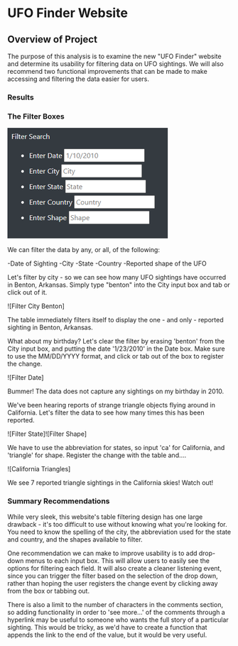 # UFO Finder Website

## Overview of Project

The purpose of this analysis is to examine the new "UFO Finder" website and determine its usability for filtering data on UFO sightings.  We will also recommend two functional improvements that can be made to make accessing and filtering the data easier for users.

### Results 

### The Filter Boxes

![Filter Boxes](http://www.github.com/davidfashbinder/UFOs/blob/main/filters.png)

We can filter the data by any, or all, of the following:

-Date of Sighting
-City 
-State
-Country
-Reported shape of the UFO

Let's filter by city - so we can see how many UFO sightings have occurred in Benton, Arkansas.  Simply type "benton" into the City input box and tab or click out of it.  

![Filter City Benton]

The table immediately filters itself to display the one - and only - reported sighting in Benton, Arkansas.  

What about my birthday?  Let's clear the filter by erasing 'benton' from the City input box, and putting the date '1/23/2010' in the Date box.  Make sure to use the MM/DD/YYYY format, and click or tab out of the box to register the change.

![Filter Date]

Bummer!  The data does not capture any sightings on my birthday in 2010.  

We've been hearing reports of strange triangle objects flying around in California.  Let's filter the data to see how many times this has been reported.

![Filter State]![Filter Shape]

We have to use the abbreviation for states, so input 'ca' for California, and 'triangle' for shape.  Register the change with the table and....

![California Triangles]

We see 7 reported triangle sightings in the California skies!  Watch out!


### Summary Recommendations

While very sleek, this website's table filtering design has one large drawback - it's too difficult to use without knowing what you're looking for. You need to know the spelling of the city, the abbreviation used for the state and country, and the shapes available to filter.  

One recommendation we can make to improve usability is to add drop-down menus to each input box.  This will allow users to easily see the options for filtering each field.  It will also create a cleaner listening event, since you can trigger the filter based on the selection of the drop down, rather than hoping the user registers the change event by clicking away from the box or tabbing out.  

There is also a limit to the number of characters in the comments section, so adding functionality in order to 'see more...' of the comments through a hyperlink may be useful to someone who wants the full story of a particular sighting.  This would be tricky, as we'd have to create a function that appends the link to the end of the value, but it would be very useful.
 

